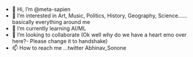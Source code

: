 - 👋 Hi, I’m @meta-sapien
- 👀 I’m interested in Art, Music, Politics, History, Geography, Science...... basically everything around me
- 🌱 I’m currently learning AI/ML
- 💞️ I’m looking to collaborate (Ok well why do we have a heart emo over here?- Please change it to handshake)
- 📫 How to reach me ...twitter Abhinav_Sonone

<!---
meta-sapien/meta-sapien is a ✨ special ✨ repository because its `README.md` (this file) appears on your GitHub profile.
You can click the Preview link to take a look at your changes.
--->
